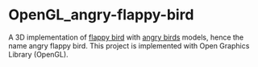 # OpenGL_angry-flappy-bird


A 3D implementation of [flappy bird](https://en.wikipedia.org/wiki/Flappy_Bird) with [angry birds](https://en.wikipedia.org/wiki/Angry_Birds_(video_game)) models, hence the name angry flappy bird. This project is implemented with Open Graphics Library (OpenGL).
